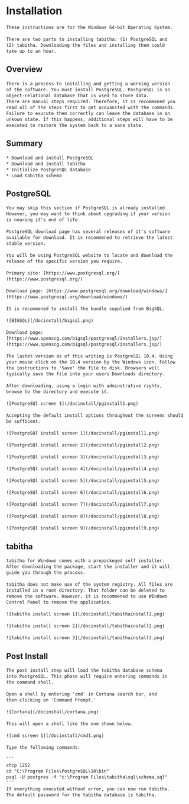 
# Installation

	These instructions are for the Windows 64-bit Operating System.

	There are two parts to installing tabitha: (1) PostgreSQL and
	(2) tabitha. Downloading the files and installing them could
	take up to an hour. 

## Overview

	There is a process to installing and getting a working version
	of the software. You must install PostgreSQL. PostgreSQL is an
	object-relational database that is used to store data.
	There are manual steps required. Therefore, it is recommened you
	read all of the steps first to get acquanited with the commands.
	Failure to exucute them correctly can leave the database in an
	unkown state. If this happens, additional steps will have to be
	executed to restore the system back to a sane state.

## Summary

	* Download and install PostgreSQL
	* Download and install tabitha
	* Initialize PostgreSQL database
	* Load tabitha schema

## PostgreSQL

	You may skip this section if PostgreSQL is already installed.
	However, you may want to think about upgrading if your version
	is nearing it's end of life.

	PostgreSQL download page has several releases of it's software
	available for download. It is recommened to retrieve the latest
	stable version. 

	You will be using PostgreSQL website to locate and download the
	release of the specific version you require.

	Primary site: [https://www.postgresql.org/](https://www.postgresql.org/)

	Download page: [https://www.postgresql.org/download/windows/](https://www.postgresql.org/download/windows/)

	It is recommened to install the bundle supplied from BigSQL.

	![BIGSQL](/docinstall/bigsql.png)

	Download page: [https://www.openscg.com/bigsql/postgresql/installers.jsp/](https://www.openscg.com/bigsql/postgresql/installers.jsp/)

	The lastet version as of this writing is PostgreSQL 10.4. Using
	your mouse click on the 10.4 version by the Windows icon. Follow
	the instructions to 'Save' the file to disk. Browsers will
	typically save the file into your users Downloads directory. 

	After downloading, using a login with adminstrative rights,
	browse to the directory and execute it.

	![PostgreSQl screen 1](/docinstall/pginstall1.png)

	Accepting the default install options throughout the screens should
	be sufficent. 

	![PostgreSQl install screen 1](/docinstall/pginstall1.png)

	![PostgreSQl install screen 2](/docinstall/pginstall2.png)

	![PostgreSQl install screen 3](/docinstall/pginstall3.png)

	![PostgreSQl install screen 4](/docinstall/pginstall4.png)

	![PostgreSQl install screen 5](/docinstall/pginstall5.png)

	![PostgreSQl install screen 6](/docinstall/pginstall6.png)

	![PostgreSQl install screen 7](/docinstall/pginstall7.png)

	![PostgreSQl install screen 8](/docinstall/pginstall8.png)

	![PostgreSQl install screen 9](/docinstall/pginstall9.png)

## tabitha

	tabitha for Windows comes with a prepackeged self installer.
	After downloading the package, start the installer and it will
	guide you through the process.

	tabitha does not make use of the system registry. All files are
	installed in a root directory. That folder can be deleted to
	remove the software. However, it is recommened to use WIndows
	Control Panel to remove the application.

	![tabitha install screen 1](/docinstall/tabithainstall1.png)

	![tabitha install screen 2](/docinstall/tabithainstall2.png)

	![tabitha install screen 3](/docinstall/tabithainstall3.png)

## Post Install

	The post install step will load the tabitha database schema
	into PostgreSQL. This phase will require entering commands in 
	the command shell.

	Open a shell by entering 'cmd' in Cortana search bar, and
	then clicking on 'Command Prompt.'

	![Cortana](/docinstall/cortana.png)

	This will open a shell like the one shown below.

	![cmd screen 1](/docinstall/cmd1.png)

	Type the following commands:

	```
	chcp 1252
	cd "C:\Program Files\PostgreSQL\10\bin"
	psql -U postgres -f "c:\Program Files\tabitha\sql\schema.sql"
	```
	If everything executed without error, you can now run tabitha.
	The default password for the tabitha database is tabitha.

